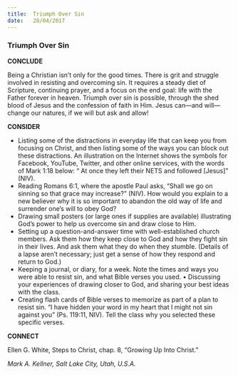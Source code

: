 ```yaml
---
title:  Triumph Over Sin
date:   28/04/2017
---
```


### Triumph Over Sin


**CONCLUDE**

Being a Christian isn’t only for the good times. There is grit and struggle involved in resisting and overcoming sin. It requires a steady diet of Scripture, continuing prayer, and a focus on the end goal: life with the Father forever in heaven. Triumph over sin is possible, through the shed blood of Jesus and the confession of faith in Him. Jesus can—and will—change our natures, if we will but ask and allow!

**CONSIDER**

- Listing some of the distractions in everyday life that can keep you from focusing on Christ, and then listing some of the ways you can block out these distractions. An illustration on the Internet shows the symbols for Facebook, YouTube, Twitter, and other online services, with the words of Mark 1:18 below: “ At once they left their NETS and followed [Jesus]” (NIV).
- Reading Romans 6:1, where the apostle Paul asks, “Shall we go on sinning so that grace may increase?” (NIV). How would you explain to a new believer why it is so important to abandon the old way of life and surrender one’s will to obey God?
- Drawing small posters (or large ones if supplies are available) illustrating God’s power to help us overcome sin and draw close to Him.
- Setting up a question-and-answer time with well-established church members. Ask them how they keep close to God and how they fight sin in their lives. And ask them what they do when they stumble. (Details of a lapse aren’t necessary; just get a sense of how they respond and return to God.)
- Keeping a journal, or diary, for a week. Note the times and ways you were able to resist sin, and what Bible verses you used. • Discussing your experiences of drawing closer to God, and sharing your best ideas with the class.
- Creating flash cards of Bible verses to memorize as part of a plan to resist sin. “I have hidden your word in my heart that I might not sin against you” (Ps. 119:11, NIV). Tell the class why you selected these specific verses.

**CONNECT**

Ellen G. White, Steps to Christ, chap. 8, “Growing Up Into Christ.”

_Mark A. Kellner, Salt Lake City, Utah, U.S.A._